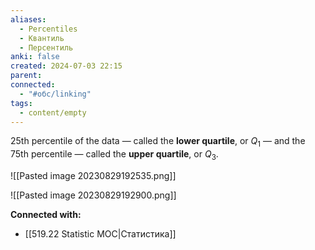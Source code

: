 ```yaml
---
aliases:
  - Percentiles
  - Квантиль
  - Персентиль
anki: false
created: 2024-07-03 22:15
parent: 
connected:
  - "#обс/linking"
tags:
  - content/empty
---
```




25th percentile of the data — called the **lower quartile**, or $Q_1$​ — and the 75th percentile — called the **upper quartile**, or $Q_3$​.

![[Pasted image 20230829192535.png]]

![[Pasted image 20230829192900.png]]









**Connected with:**
- [[519.22 Statistic MOC|Статистика]]

